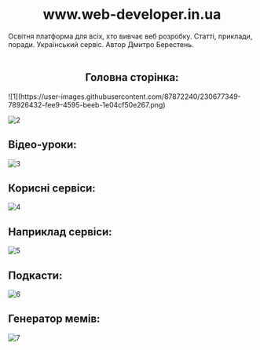<h1 align="center">www.web-developer.in.ua </h1>
Освітня платформа для всіх, хто вивчає веб розробку. Статті, приклади, поради. Український сервіс. Автор Дмитро Берестень. 
<br><br/>  
  
  
 <h2 align="center">Головна сторінка:</h2>
![1](https://user-images.githubusercontent.com/87872240/230677349-78926432-fee9-4595-beeb-1e04cf50e267.png)

![2](https://user-images.githubusercontent.com/87872240/230665544-682ce9b5-e978-4806-a0d1-b5c738a20f22.png)

## Відео-уроки:
![3](https://user-images.githubusercontent.com/87872240/230665049-d60399c7-0af2-48dc-b527-f90b80865b8f.png)

## Корисні сервіси:
![4](https://user-images.githubusercontent.com/87872240/230665101-27ee1d3a-193a-4ab6-afa0-c5c64f34f0c4.png)

## Наприклад сервіси:
![5](https://user-images.githubusercontent.com/87872240/230676044-60b83907-2b6f-4963-ab68-a323af9483ca.png)

## Подкасти:
![6](https://user-images.githubusercontent.com/87872240/230665178-d57bc709-96df-4490-9e37-855e0c184ddd.png)

## Генератор мемів:
![7](https://user-images.githubusercontent.com/87872240/230665715-a3728def-d781-4e41-afca-59379d6d15c2.png)
